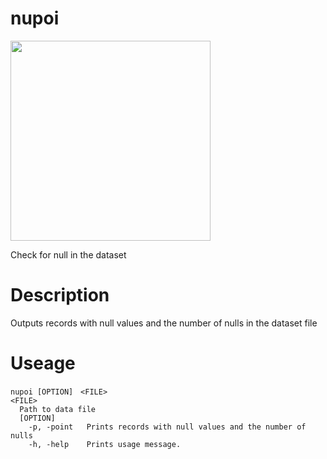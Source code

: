 # nupoi
<img src="https://user-images.githubusercontent.com/90143019/165062158-0bee35a4-c7b8-4797-8568-5b3570137c4f.png" width="320px">

Check for null in the dataset

# Description
Outputs records with null values and the number of nulls in the dataset file

# Useage
```
nupoi [OPTION]　<FILE>
<FILE>
  Path to data file
  [OPTION]
    -p, -point   Prints records with null values and the number of nulls
    -h, -help    Prints usage message.
```


